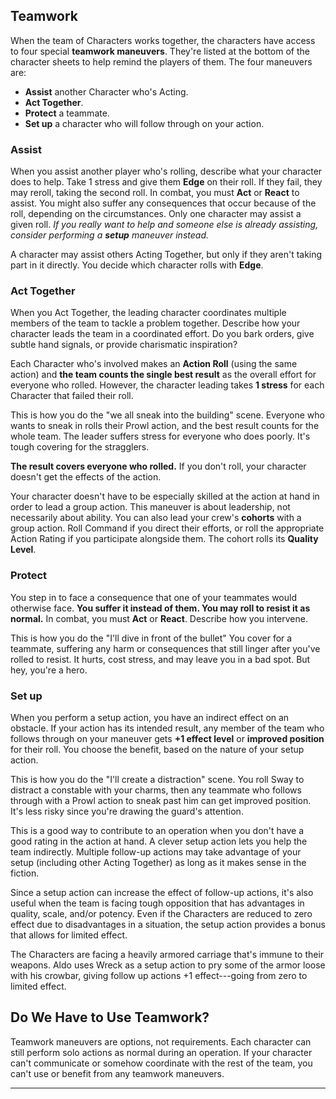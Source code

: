 ## Teamwork

When the team of Characters works together, the characters have access to four special **teamwork maneuvers**. They're listed at the bottom of the character sheets to help remind the players of them. The four maneuvers are:

* **Assist** another Character who's Acting.
* **Act Together**.
* **Protect** a teammate.
* **Set up** a character who will follow through on your action.

### Assist

When you assist another player who's rolling, describe what your character does to help. Take 1 stress and give them **Edge** on their roll. If they fail, they may reroll, taking the second roll. In combat, you must **Act** or **React** to assist. You might also suffer any consequences that occur because of the roll, depending on the circumstances. Only one character may assist a given roll. *If you really want to help and someone else is already assisting, consider performing a **setup** maneuver instead.*

A character may assist others Acting Together, but only if they aren't taking part in it directly. You decide which character rolls with **Edge**.

### Act Together

When you Act Together, the leading character coordinates multiple members of the team to tackle a problem together. Describe how your character leads the team in a coordinated effort. Do you bark orders, give subtle hand signals, or provide charismatic inspiration?

Each Character who's involved makes an **Action Roll** (using the same action) and **the team counts the single best result** as the overall effort for everyone who rolled. However, the character leading takes **1 stress** for each Character that failed their roll.

This is how you do the "we all sneak into the building" scene. Everyone who wants to sneak in rolls their Prowl action, and the best result counts for the whole team. The leader suffers stress for everyone who does poorly. It's tough covering for the stragglers.

**The result covers everyone who rolled.** If you don't roll, your character doesn't get the effects of the action.

Your character doesn't have to be especially skilled at the action at hand in order to lead a group action. This maneuver is about leadership, not necessarily about ability. You can also lead your crew's **cohorts** with a group action. Roll Command if you direct their efforts, or roll the appropriate Action Rating if you participate alongside them. The cohort rolls its **Quality Level**.

### Protect

You step in to face a consequence that one of your teammates would otherwise face. **You suffer it instead of them. You may roll to resist it as normal.** In combat, you must **Act** or **React**. Describe how you intervene.

This is how you do the "I'll dive in front of the bullet" You cover for a teammate, suffering any harm or consequences that still linger after you've rolled to resist. It hurts, cost stress, and may leave you in a bad spot. But hey, you're a hero.

### Set up

When you perform a setup action, you have an indirect effect on an obstacle. If your action has its intended result, any member of the team who follows through on your maneuver gets **+1 effect level** or **improved position** for their roll. You choose the benefit, based on the nature of your setup action.

This is how you do the "I'll create a distraction" scene. You roll Sway to distract a constable with your charms, then any teammate who follows through with a Prowl action to sneak past him can get improved position. It's less risky since you're drawing the guard's attention.

This is a good way to contribute to an operation when you don't have a good rating in the action at hand. A clever setup action lets you help the team indirectly. Multiple follow-up actions may take advantage of your setup (including other Acting Together) as long as it makes sense in the fiction.

Since a setup action can increase the effect of follow-up actions, it's also useful when the team is facing tough opposition that has advantages in quality, scale, and/or potency. Even if the Characters are reduced to zero effect due to disadvantages in a situation, the setup action provides a bonus that allows for limited effect.

The Characters are facing a heavily armored carriage that's immune to their weapons. Aldo uses Wreck as a setup action to pry some of the armor loose with his crowbar, giving follow up actions +1 effect---going from zero to limited effect.

## Do We Have to Use Teamwork?

Teamwork maneuvers are options, not requirements. Each character can still perform solo actions as normal during an operation. If your character can't communicate or somehow coordinate with the rest of the team, you can't use or benefit from any teamwork maneuvers.

* * * * * * * * * * * * * * * * * * * * * * * * * * * * * * * * * * * * * * * *

